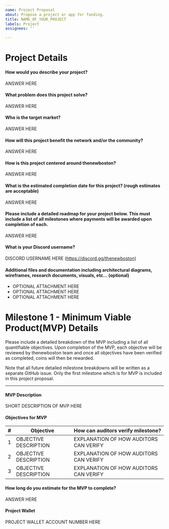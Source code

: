 ```yaml
---
name: Project Proposal
about: Propose a project or app for funding.
title: NAME_OF_YOUR_PROJECT
labels: Project
assignees: ''

---
```


# Project Details

#### How would you describe your project?
ANSWER HERE

#### What problem does this project solve?
ANSWER HERE

#### Who is the target market?
ANSWER HERE

#### How will this project benefit the network and/or the community?
ANSWER HERE

#### How is this project centered around thenewboston?
ANSWER HERE

#### What is the estimated completion date for this project? (rough estimates are acceptable)
ANSWER HERE

#### Please include a detailed roadmap for your project below. This must include a list of all milestones where payments will be awarded upon completion of each.
ANSWER HERE

#### What is your Discord username?
DISCORD USERNAME HERE (https://discord.gg/thenewboston)

#### Additional files and documentation including architectural diagrams, wireframes, research documents, visuals, etc… (optional)
- OPTIONAL ATTACHMENT HERE
- OPTIONAL ATTACHMENT HERE
- OPTIONAL ATTACHMENT HERE

# Milestone 1 - Minimum Viable Product(MVP) Details

Please include a detailed breakdown of the MVP including a list of all quantifiable objectives. Upon 
completion of the MVP, each objective will be reviewed by thenewboston team and once all objectives have been 
verified as completed, coins will then be rewarded.

Note that all future detailed milestone breakdowns will be written as a separate GitHub issue. Only the first 
milestone which is for MVP is included in this project proposal.

---

#### MVP Description
SHORT DESCRIPTION OF MVP HERE

#### Objectives for MVP

| # | Objective             | How can auditors verify milestone?     |
| - | --------------------- | -------------------------------------- |
| 1 | OBJECTIVE DESCRIPTION | EXPLANATION OF HOW AUDITORS CAN VERIFY |
| 2 | OBJECTIVE DESCRIPTION | EXPLANATION OF HOW AUDITORS CAN VERIFY |
| 3 | OBJECTIVE DESCRIPTION | EXPLANATION OF HOW AUDITORS CAN VERIFY |

#### How long do you estimate for the MVP to complete?
ANSWER HERE

#### Project Wallet
PROJECT WALLET ACCOUNT NUMBER HERE
